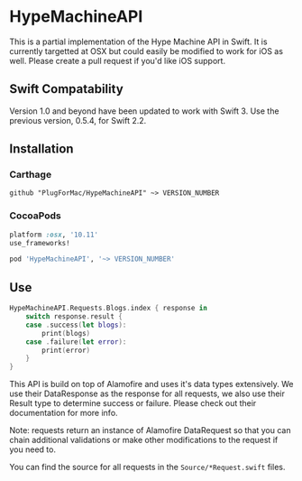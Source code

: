 # HypeMachineAPI

This is a partial implementation of the Hype Machine API in Swift. It is currently targetted at OSX but could easily be modified to work for iOS as well. Please create a pull request if you'd like iOS support.

## Swift Compatability

Version 1.0 and beyond have been updated to work with Swift 3. Use the previous version, 0.5.4, for Swift 2.2. 

## Installation

### Carthage

```ogdl
github "PlugForMac/HypeMachineAPI" ~> VERSION_NUMBER
```

### CocoaPods

```ruby
platform :osx, '10.11'
use_frameworks!

pod 'HypeMachineAPI', '~> VERSION_NUMBER'
```

## Use

```swift
HypeMachineAPI.Requests.Blogs.index { response in
    switch response.result {
    case .success(let blogs):
        print(blogs)
    case .failure(let error):
        print(error)
    }
}
```

This API is build on top of Alamofire and uses it's data types extensively. We use their DataResponse as the response for all requests, we also use their Result type to determine success or failure. Please check out their documentation for more info.

Note: requests return an instance of Alamofire DataRequest so that you can chain additional validations or make other modifications to the request if you need to.

You can find the source for all requests in the `Source/*Request.swift` files.
